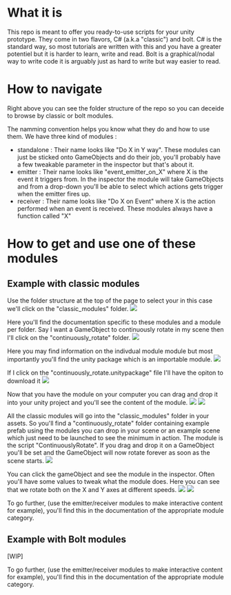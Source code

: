 # What it is

This repo is meant to offer you ready-to-use scripts for your unity prototype. They come in two flavors, C# (a.k.a "classic") and bolt. C# is the standard way, so most tutorials are written with this and you have a greater potentiel but it is harder to learn, write and read. Bolt is a graphical/nodal way to write code it is arguably just as hard to write but way easier to read.

# How to navigate

Right above you can see the folder structure of the repo so you can deceide to browse by classic or bolt modules. 

The namming convention helps you know what they do and how to use them. We have three kind of modules :
- standalone : Their name looks like "Do X in Y way". These modules can just be sticked onto GameObjects and do their job, you'll probably have a few tweakable parameter in the inspector but that's about it. 
- emitter : Their name looks like "event_emitter_on_X" where X is the event it triggers from. In the inspector the module will take GameObjects and from a drop-down you'll be able to select which actions gets trigger when the emitter fires up.
- receiver : Their name looks like "Do X on Event" where X is the action performed when an event is received. These modules always have a function called "X"


# How to get and use one of these modules

## Example with classic modules
Use the folder structure at the top of the page to select your in this case we'll click on the "classic_modules" folder.
![](readme_resources/classic_import/1.PNG)

Here you'll find the documentation specific to these modules and a module per folder. Say I want a GameObject to continuously rotate in my scene then I'll click on the "continuously_rotate" folder.
![](readme_resources/classic_import/2.PNG)

Here you may find information on the indivdual module module but most importantly you'll find the unity package which is an importable module.
![](readme_resources/classic_import/3.PNG)

If I click on the "continuously_rotate.unitypackage" file I'll have the opiton to download it
![](readme_resources/classic_import/4.PNG)

Now that you have the module on your computer you can drag and drop it into your unity project and you'll see the content of the module.
![](readme_resources/classic_import/5.PNG)
![](readme_resources/classic_import/6.PNG)

All the classic modules will go into the "classic_modules" folder in your assets. So you'll find a "continuously_rotate" folder containing example prefab using the modules you can drop in your scene or an example scene which just need to be launched to see the minimum in action. The module is the script "ContinuouslyRotate". If you drag and drop it on a GameObject you'll be set and the GameObject will now rotate forever as soon as the scene starts.
![](readme_resources/classic_import/7.PNG)

You can click the gameObject and see the module in the inspector. Often you'll have some values to tweak what the module does. Here you can see that we rotate both on the X and Y axes at different speeds.
![](readme_resources/classic_import/8.PNG)
![](readme_resources/classic_import/final.gif)

To go further, (use the emitter/receiver modules to make interactive content for example), you'll find this in the documentation of the appropriate module category.


## Example with Bolt modules
[WIP]

To go further, (use the emitter/receiver modules to make interactive content for example), you'll find this in the documentation of the appropriate module category.
